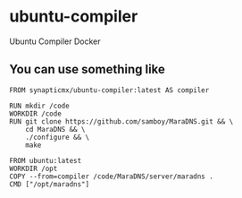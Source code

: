 # ubuntu-compiler
Ubuntu Compiler Docker

## You can use something like

    FROM synapticmx/ubuntu-compiler:latest AS compiler

    RUN mkdir /code 
    WORKDIR /code 
    RUN git clone https://github.com/samboy/MaraDNS.git && \
        cd MaraDNS && \
        ./configure && \
        make

    FROM ubuntu:latest
    WORKDIR /opt
    COPY --from=compiler /code/MaraDNS/server/maradns .
    CMD ["/opt/maradns"]
